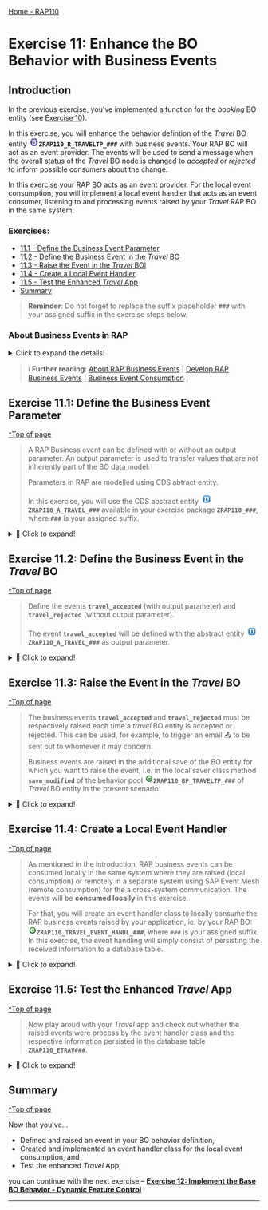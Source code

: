 [Home - RAP110](../../README.md)

# Exercise 11: Enhance the BO Behavior with Business Events

## Introduction

In the previous exercise, you've implemented a function for the _booking_ BO entity (see [Exercise 10](../ex10/README.md)).   

In this exercise, you will enhance the behavior defintion of the _Travel_ BO entity ![bdef](../images/adt_bdef.png)**`ZRAP110_R_TRAVELTP_###`** with business events. Your RAP BO will act as an event provider. The events will be used to send a message when the overall status of the _Travel_ BO node is changed to _accepted_ or _rejected_ to inform possible consumers about the change. 

In this exercise your RAP BO acts as an event provider. For the local event consumption, you will implement a local event handler that acts as an event consumer, listening to and processing events raised by your _Travel_ RAP BO in the same system.

<!--
---
> **DSAG ABAP Development Days 2023**:  
> 
> ℹ **Info**: The SAP team has configured the SAP Event Mesh and set up an outbound communication arrangement for the connection between the hands-on system (**D23**) and SAP Event Mesh. 
> 
> ⚠ Due to time constraint, you will not implement a consumer app to display the raised events in this hands-on. Instead you will get the possibility to have a look at the sent messages in the **_Event Monitor_** app in the **SAP BTP Cockpit**. This aspect will be handled in another session during the event (day 2).
---

-->

### Exercises:
- [11.1 - Define the Business Event Parameter](#exercise-111-define-the-business-event-parameter )
- [11.2 - Define the Business Event in the _Travel_ BO](#exercise-112-define-the-business-event-in-the-travel-bo)
- [11.3 - Raise the Event in the _Travel_ BOl](#exercise-113-raise-the-event-in-the-travel-bo)
- [11.4 - Create a Local Event Handler](#exercise-114-create-a-local-event-handler)
- [11.5 - Test the Enhanced _Travel_ App](#exercise-115-test-the-enhanced-travel-app)
- [Summary](#summary)

> **Reminder**: Do not forget to replace the suffix placeholder **`###`** with your assigned suffix in the exercise steps below. 


### About Business Events in RAP

<details>
  <summary>Click to expand the details!</summary>
  
> Developers can now define and raise business events in a RAP BO or in a RAP BO behavior extension. 
> 
> RAP supports event-driven architecture natively on SAP BTP ABAP environment and SAP S/4HANA in the cloud and on-prem as of release 2022. Event-driven architecture enables asynchronous communication between an event provider and an event consumer in use cases where no direct response from the event consumer is required. 
> 
> Business events provide the opportunity of light-weight, decoupled process integration based on standardized and stable APIs and they are now a native part of the SAP - ABAP RESTful Application Programming Model. With the RAP Business Event Bindings Editor, you can create RAP Event Bindings which are needed to provide a mapping between the definition of RAP Events via behavior definition (BDEF) and the external representation of Business Events.
> 
> A RAP BO can act as event consumer or event provider.
>  
> RAP Business events can be consumed in other systems (_remote consumption_), or in the same system as they are raised (_local consumption_).  
  
</details>

> ℹ **Further reading**: [About RAP Business Events](https://help.sap.com/docs/btp/sap-abap-restful-application-programming-model/business-events) | [Develop RAP Business Events](https://help.sap.com/docs/abap-cloud/abap-rap/develop-business-events) | [Business Event Consumption](https://help.sap.com/docs/abap-cloud/abap-rap/business-event-consumption) | 


## Exercise 11.1: Define the Business Event Parameter 
[^Top of page](#)

> A RAP Business event can be defined with or without an output parameter. An output parameter is used to transfer values that are not inherently part of the BO data model. 
> 
> Parameters in RAP are modelled using CDS abtract entity.
> 
> In this exercise, you will use the CDS abstract entity ![ddls](../images/adt_ddls.png)**`ZRAP110_A_TRAVEL_###`** available in your exercise package **`ZRAP110_###`**, where **`###`** is your assigned suffix.

<details>
  <summary>🔵 Click to expand!</summary>
  
  1. Go to the **Project Explorer**, open the CDS abtract view ![ddls](../images/adt_ddls.png)**`ZRAP110_A_TRAVEL_###`** in your package and have a look at its data definition.          
      
      <img src="images/ex1121.png" alt="CDS Abstract Entity" width="50%">  
      
      <details>
        <summary>Source code</summary>   
        
        ```ABAP
          @EndUserText.label: 'Abtract Entity for Travel'
          define abstract entity ZRAP110_A_TRAVEL_###
          {
            travel_id      : /dmo/travel_id;
            agency_id      : /dmo/agency_id;
            customer_id    : /dmo/customer_id;
            overall_status : /dmo/overall_status;
            description    : /dmo/description;
            @Semantics.amount.currencyCode: 'currency_code'
            total_price    : /dmo/total_price;
            currency_code  : /dmo/currency_code;
            begin_date     : /dmo/begin_date;
            end_date       : /dmo/end_date;
            email_address  : /dmo/email_address;
          }  
        ```
      <details>  

      Beside attributes - such as **`travel_id`**, **`customer_id`**, and **`total_price`** - that can be retrieved from the _Travel_ BO entity, the variable **`email_address`** can contains the e-mail address of an Agency which needs to be informed. The variable **`travel_id`** contains the information about the _travel_ that triggered the event.        
    
  2. Close the abstract entity and go ahead with the next step.

</details>

## Exercise 11.2: Define the Business Event in the _Travel_ BO 
[^Top of page](#)

> Define the events **`travel_accepted`** (with output parameter) and **`travel_rejected`** (without output parameter).
>
>  The event **`travel_accepted`** will be defined with the abstract entity ![ddls](../images/adt_ddls.png)**`ZRAP110_A_TRAVEL_###`** as output parameter.
> 

<details>
  <summary>🔵 Click to expand!</summary>
  
 1. Open the behavior definition of the _travel_ BO entitiy ![bdef](../images/adt_bdef.png)**`ZRAP110_R_TravelTP_###`** in your package.
  
 2. Define the event **`travel_accepted`** using the keyword **`event`** in the behavior definition of the **_Travel_ BO node**, just after the _Side Effects_ as shown on the screenshot below. Replace the placeholder `###` with your assigned suffix.
  
    Insert the code snippet provided below for the purpose after the _side effects_ definition. 

    ```ABAP
      //business events
      event travel_accepted parameter ZRAP110_A_Travel_###; 
      event travel_rejected;   
    ```

    <img src="images/ex1122.png" alt="Travel BO node bdef" width="80%">  
  
 3. Business events must be raised in the save sequence, therefore, we have to enable the _additional save_ for our managed BO by specifying the statement **`with additional save`**. 
     
     We will add the keywords **`with full data`** to always have access to all the data of the _travel_ entity instances without having to read them.
  
    For that, insert the code snippet provided below after the `late numbering` statement,

    ```ABAP
      with additional save with full data
    ```  
  
    <img src="images/ex1102.png" alt="Travel BO node bdef" width="50%">  
  
 4. Save ![save icon](../images/adt_save.png) (**Ctrl+S**) and activate ![activate icon](../images/adt_activate.png) (**Ctrl+F3**) the changes. 
 
    A warning ⚠ will be displayed about the need for a redefinition of the local saver method `save_modified`. You will tackle this in the next step.
  
</details>

## Exercise 11.3: Raise the Event in the _Travel_ BO
[^Top of page](#)

> The business events **`travel_accepted`** and **`travel_rejected`** must be respectively raised each time a _travel_ BO entity is accepted or rejected. This can be used, for example, to trigger an email 📤 to be sent out to whomever it may concern.  
> 
> Business events are raised in the additional save of the BO entity for which you want to raise the event, i.e. in the local saver class method **`save_modified`** of the behavior pool ![class](../images/adt_class.png)**`ZRAP110_BP_TRAVELTP_###`** of _Travel_ BO entity in the present scenario.  

<details>
  <summary>🔵 Click to expand!</summary>
  
  1. Go to the behavior pool ![class](../images/adt_class.png)**`ZRAP110_BP_TRAVELTP_###`** and navigate to the local saver class **`lsc_zrap110_r_traveltp_###`** located on the **Local Types** tab.
  
  2. Define the constant **`travel_status`** for the different overall travel status and redefine the method **`save_modified`** in the local saver class definition.
  
     Insert the code snippet provided below in the `PROTECTED SECTION` for the purpose. 
  
      ```ABAP
        CONSTANTS:
          BEGIN OF travel_status,
            open     TYPE c LENGTH 1 VALUE 'O', "Open
            accepted TYPE c LENGTH 1 VALUE 'A', "Accepted
            rejected TYPE c LENGTH 1 VALUE 'X', "Rejected
          END OF travel_status.
 
         METHODS save_modified REDEFINITION.
      ```
  
      <img src="images/ex1103.png" alt="Travel BO node bdef" width="50%">  
  
  3. Add the method implementation using the ADT Quick Fix (**Ctrl+1**).    
     Select the appropriate entry for the method implementation to be added to the class implementation.
 
     <img src="images/ex1104.png" alt="Travel BO node bdef" width="50%">  
 
  4. Now go to the class implementation section and raise the event with the appropriate information. The appropriate events should be raised only when the overall status of a _travel_ instance is set to _accepted_ or _rejected_.
  
     For that, replace the empty method implementation of **`save_modified`** with the source code provided below and replace all occurences of the placeholder **`###`** with your assigned suffix using **Ctrl+F**.
  
     ```ABAP
      METHOD save_modified.
        "send notification for all accepted and rejected travel instances
        IF update IS NOT INITIAL.
 
          "raise event
          RAISE ENTITY EVENT ZRAP110_R_TravelTP_###~travel_accepted
           FROM VALUE #(
             FOR travel IN update-travel
             WHERE ( %control-OverallStatus EQ if_abap_behv=>mk-on AND
                     OverallStatus          EQ travel_status-accepted )
               "transferred information      
               ( %key           = travel-%key
                 travel_id      = travel-TravelID
                 agency_id      = travel-AgencyID
                 customer_id    = travel-CustomerID
                 overall_status = travel-OverallStatus
                 description    = travel-Description
                 total_price    = travel-TotalPrice
                 currency_code  = travel-CurrencyCode
                 begin_date     = travel-BeginDate
                 end_date       = travel-EndDate
               )
             ).

          "raise event
          RAISE ENTITY EVENT ZRAP110_R_TravelTP_###~travel_rejected
           FROM VALUE #(
             FOR travel IN update-travel
             WHERE ( %control-OverallStatus EQ if_abap_behv=>mk-on AND
                     OverallStatus          EQ travel_status-rejected )
               "transferred information                       
                ( %key = travel-%key )
             ).  
  
        ENDIF.

      ENDMETHOD.   
     ```
  
  4. Save ![save icon](../images/adt_save.png) (**Ctrl+S**) and activate ![activate icon](../images/adt_activate.png) (**Ctrl+F3**) the changes. 
  
</details>

## Exercise 11.4: Create a Local Event Handler
[^Top of page](#)

> As mentioned in the introduction, RAP business events can be consumed locally in the same system where they are raised (local consumption) or remotely in a separate system using SAP Event Mesh (remote consumption) for the a cross-system communication. The events will be **consumed locally** in this exercise. 
>        
> For that, you will create an event handler class to locally consume the RAP business events raised by your application, ie. by your RAP BO: ![ABAP class](../images/adt_class.png)**`ZRAP110_TRAVEL_EVENT_HANDL_###`**, where `###` is your assigned suffix. In this exercise, the event handling will simply consist of persisting the received information to a database table.  
> 

<details>
  <summary>🔵 Click to expand!</summary>

  1. First create a database table with a UUID-based primary key to store the received event information. 
     
     For that, right-click the folder **Database Tables** and select  **New Database Table** from the context menu to launch the creation wizard.
      
     <img src="images/ex11x1.png" alt="Travel BO node bdef" width="50%">     
  
     Maintain the required information and click **Next >**.  
      - Name: **`ZRAP110_ETRAV###`**, where `###` is your assigned suffix
      - Description: `Travel event data`
      
     <img src="images/ex11x2.png" alt="Travel BO node bdef" width="50%"> 
  
     Select a transport request, and click **Finish** to create the database table.
  
     <img src="images/ex11x3.png" alt="Travel BO node bdef" width="50%"> 

  2. Replace the default code with the code snippet provided below and replace all occurences of the placeholder `###` with your assigned suffix. 
  
      <pre lang="ABAP">
        @EndUserText.label : 'Travel data'
        @AbapCatalog.enhancement.category : #NOT_EXTENSIBLE
        @AbapCatalog.tableCategory : #TRANSPARENT
        @AbapCatalog.deliveryClass : #A
        @AbapCatalog.dataMaintenance : #RESTRICTED
        define table zrap110_etrav### {

          key client     : abap.clnt not null;
          key uuid       : sysuuid_x16 not null;
          travel_id      : /dmo/travel_id not null;
          agency_id      : /dmo/agency_id;
          customer_id    : /dmo/customer_id;
          event_name     : /dmo/description;
          overall_status : /dmo/overall_status;
          created_at     : abap.utclong;
        }
      </pre>  
  
      <img src="images/ex11x4.png" alt="Travel BO node bdef" width="50%"> 

  3. Save ![save icon](../images/adt_save.png) (**Ctrl+S**) and activate ![activate icon](../images/adt_activate.png) (**Ctrl+F3**) the changes.
  
  4. Now go ahead, create, and implement the event handler class for the local event consumption.
     
     For that, go to the **Project Explorer**, right-click the folder **Classes** in your package, and select **New ABAP Classes** from the context menu to launch the creation wizard.
  
     <img src="images/ex11x5.png" alt="Travel BO node bdef" width="50%"> 
   
     Maintain the required information and press **Finish**.
       - Name: **`ZRAP110_TRAVEL_EVENT_HANDL_###`**, where `###` is your assigned suffix
       - Description: _Travel event handler for local consumption_  

     <img src="images/ex11x6.png" alt="Travel BO node bdef" width="50%"> 
  
     Select a transport request, and click **Finish** to create the ABAP class.
  
     <img src="images/ex11x7.png" alt="Travel BO node bdef" width="50%"> 
  
  5. Specify the class as event handler class pool for your RAP BO by adding the statement **`FOR EVENTS OF entity_name`** of the class definition section, directly after the keyword **`FINAL`** as shown on the screenshot. Do not forget to replace all occurence of **`###`** with your assigned suffix.
  
     <pre lang="ABAP">
          FOR EVENTS OF ZRAP110_R_TRAVELTP_###
     </pre>
   
     <img src="images/ex11x8.png" alt="Travel BO node bdef" width="50%">  
  
     You can now go ahead with the event handler implementation.
 
  6. Now go to the **Local Types** tab to define and implement the local handler class **`lhe_travel`** for the _travel_ BO entity. 
  
     For that, simply replace the skeleton code with the source code provided in the document below. You can access the ABAP Kexword documentation (**F1**) for more details on the classes `cl_abap_behavior_event_handler` and `cl_abap_tx` used in the implementation.
  
     Do not forget to replace all occurences of the placeholder **`###`** with your assigned suffix. 
       
     ▶📄 **Source code document:** ![class](../images/adt_class.png)[Local Types of ABAP Class ZRAP110_TRAVEL_EVENT_HANDLER_###](sources/EX11_CLASS_ZRAP110_TRAVEL_EVENT_HANDLER_LocalTypes.txt)
  
     **Brief explanation of the local RAP event handler class `lhe_travel`**
       <details>
        <summary>Click to expand!</summary>
         
        1. A local event handler class must inherit from the superclass **`cl_abap_behavior_event_handler`**.        
         
        2. Our current local event handler contains a RAP event handler method for each event we whant to handle: 
            - i.e. **`on_travel_accept()`** and **`on_travel_reject()`** for the events `travel_accepted` and `travel_rejected` respectively, in this exercise.   
            - In the method signature, the importing parameter, the entity, as well as the event to be consumed are specified.
         
           > **Note**: An event can only be handled by one method within an event handler class. However, method handling across multiple handler classes is possible.
         
        3. In this exercise, the method **`get_uuid()`** is used for convenience to centrally generate UUIDs for the new database records to be persisted.
         
        4. About the implementation of the RAP event handler methods: **`on_travel_accept()`** and **`on_travel_reject()`**
           - Because we are doing an insert on a database, we must first close the active modify phase of the RAP LUW by calling the method `cl_abap_tx=>save()`. 
           - Loop over the transfered event instances and do the needful 🙂        
         
       </details>    
  
  7. Save ![save icon](../images/adt_save.png) (**Ctrl+S**) and activate ![activate icon](../images/adt_activate.png) (**Ctrl+F3**) the changes.
       
 </details>    


  ## Exercise 11.5: Test the Enhanced _Travel_ App
[^Top of page](#)

> Now play aroud with your _Travel_ app and check out whether the raised events were process by the event handler class and the respective information persisted in the database table **`ZRAP110_ETRAV###`**.
> 

<details>
  <summary>🔵 Click to expand!</summary>
 
 1. First, start the Data Preview (F8) of the new database table `ZRAP110_ETRAV_###`. No data should be shown as it is empty.
  
    <img src="images/ex11x9.png" alt="???" width="100%">     
  
 2. Now, go to your _Travel_ app, and, for example, set a Travel record to _accepted_ and another one to _rejected_.
 
    <img src="images/ex11x12.png" alt="???" width="100%">   
  
    <img src="images/ex11x13.png" alt="???" width="100%">   
    
    <img src="images/ex11x10.png" alt="???" width="100%">   
  
 3. Go back to the ABAP Development Tools and refresh the Data Preview of the database table `ZRAP110_ETRAV_###`.  
  
    Entires of the raised events should now appear on the screen.

    <img src="images/ex11x11.png" alt="???" width="100%">     
  
 4. You can repeat the test: Play around in the _Travel_ app and check the new entries in the database table `ZRAP110_ETRAV_###`.
  
</details>

## Summary
[^Top of page](#)

Now that you've... 
- Defined and raised an event in your BO behavior definition,
- Created and implemented an event handler class for the local event consumption, and
- Test the enhanced _Travel_ App,

you can continue with the next exercise – **[Exercise 12: Implement the Base BO Behavior - Dynamic Feature Control](../ex12/README.md)**

---
